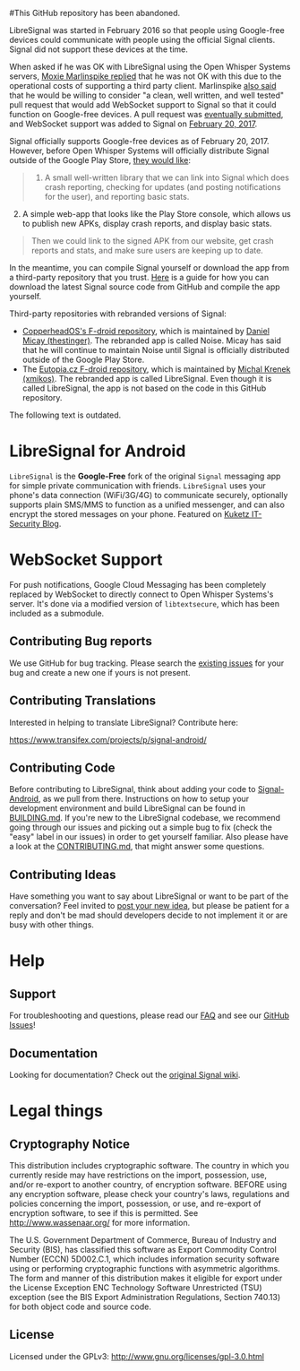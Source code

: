 #This GitHub repository has been abandoned.

LibreSignal was started in February 2016 so that people using Google-free devices could communicate with people using the official Signal clients. Signal did not support these devices at the time.

When asked if he was OK with LibreSignal using the Open Whisper Systems servers, [Moxie Marlinspike replied](https://github.com/LibreSignal/LibreSignal/issues/37#issuecomment-217211165) that he was not OK with this due to the operational costs of supporting a third party client. Marlinspike [also said](https://github.com/LibreSignal/LibreSignal/issues/37#issuecomment-226646872) that he would be willing to consider "a clean, well written, and well tested" pull request that would add WebSocket support to Signal so that it could function on Google-free devices. A pull request was [eventually submitted](https://github.com/WhisperSystems/Signal-Android/pull/5962), and WebSocket support was added to Signal on [February 20, 2017](https://github.com/WhisperSystems/Signal-Android/commit/1669731329bcc32c84e33035a67a2fc22444c24b).

Signal officially supports Google-free devices as of February 20, 2017. However, before Open Whisper Systems will officially distribute Signal outside of the Google Play Store, [they would like](https://github.com/WhisperSystems/Signal-Android/commit/1669731329bcc32c84e33035a67a2fc22444c24b#commitcomment-20980219):

>1. A small well-written library that we can link into Signal which does crash reporting, checking for updates (and posting notifications for the user), and reporting basic stats.
2. A simple web-app that looks like the Play Store console, which allows us to publish new APKs, display crash reports, and display basic stats.

>Then we could link to the signed APK from our website, get crash reports and stats, and make sure users are keeping up to date.

In the meantime, you can compile Signal yourself or download the app from a third-party repository that you trust. [Here](https://github.com/WhisperSystems/Signal-Android/wiki/How-to-build-Signal-from-the-sources) is a guide for how you can download the latest Signal source code from GitHub and compile the app yourself.

Third-party repositories with rebranded versions of Signal:
* [CopperheadOS's F-droid repository](https://copperhead.co/android/docs/usage_guide#signal), which is maintained by [Daniel Micay (thestinger)](https://github.com/thestinger). The rebranded app is called Noise. Micay has said that he will continue to maintain Noise until Signal is officially distributed outside of the Google Play Store.
* The [Eutopia.cz F-droid repository](https://fdroid.eutopia.cz/), which is maintained by [Michal Krenek (xmikos)](https://github.com/xmikos). The rebranded app is called LibreSignal. Even though it is called LibreSignal, the app is not based on the code in this GitHub repository.

The following text is outdated.

# LibreSignal for Android

`LibreSignal` is the **Google-Free** fork of the original `Signal` messaging app for simple private communication with friends. `LibreSignal` uses your phone's data connection (WiFi/3G/4G) to communicate securely, optionally supports plain SMS/MMS to function as a unified messenger, and can also encrypt the stored messages on your phone. Featured on [Kuketz IT-Security Blog](https://www.kuketz-blog.de/?s=LibreSignal).

# WebSocket Support
For push notifications, Google Cloud Messaging has been completely replaced by WebSocket to directly connect to Open Whisper Systems's server.
It's done via a modified version of `libtextsecure`, which has been included as a submodule.

## Contributing Bug reports
We use GitHub for bug tracking. Please search the [existing issues](https://github.com/LibreSignal/LibreSignal/issues) for your bug and create a new one if yours is not present.

## Contributing Translations
Interested in helping to translate LibreSignal? Contribute here:

https://www.transifex.com/projects/p/signal-android/

## Contributing Code
Before contributing to LibreSignal, think about adding your code to [Signal-Android](https://github.com/WhisperSystems/Signal-Android/wiki), as we pull from there. Instructions on how to setup your development environment and build LibreSignal can be found in  [BUILDING.md](https://github.com/LibreSignal/LibreSignal/blob/master/BUILDING.md). If you're new to the LibreSignal codebase, we recommend going through our issues and picking out a simple bug to fix (check the "easy" label in our issues) in order to get yourself familiar. Also please have a look at the [CONTRIBUTING.md](https://github.com/LibreSignal/LibreSignal/blob/master/CONTRIBUTING.md), that might answer some questions.

## Contributing Ideas
Have something you want to say about LibreSignal or want to be part of the conversation? Feel invited to [post your new idea](https://github.com/LibreSignal/LibreSignal/issues/new), but please be patient for a reply and don't be mad should developers decide to not implement it or are busy with other things.

Help
====
## Support
For troubleshooting and questions, please read our [FAQ](https://github.com/LibreSignal/LibreSignal/wiki/FAQ) and see our [GitHub Issues](https://github.com/LibreSignal/LibreSignal/issues)!

## Documentation
Looking for documentation? Check out the [original Signal wiki](https://github.com/WhisperSystems/Signal-Android/wiki).

# Legal things
## Cryptography Notice

This distribution includes cryptographic software. The country in which you currently reside may have restrictions on the import, possession, use, and/or re-export to another country, of encryption software.
BEFORE using any encryption software, please check your country's laws, regulations and policies concerning the import, possession, or use, and re-export of encryption software, to see if this is permitted.
See <http://www.wassenaar.org/> for more information.

The U.S. Government Department of Commerce, Bureau of Industry and Security (BIS), has classified this software as Export Commodity Control Number (ECCN) 5D002.C.1, which includes information security software using or performing cryptographic functions with asymmetric algorithms.
The form and manner of this distribution makes it eligible for export under the License Exception ENC Technology Software Unrestricted (TSU) exception (see the BIS Export Administration Regulations, Section 740.13) for both object code and source code.

## License

Licensed under the GPLv3: http://www.gnu.org/licenses/gpl-3.0.html
